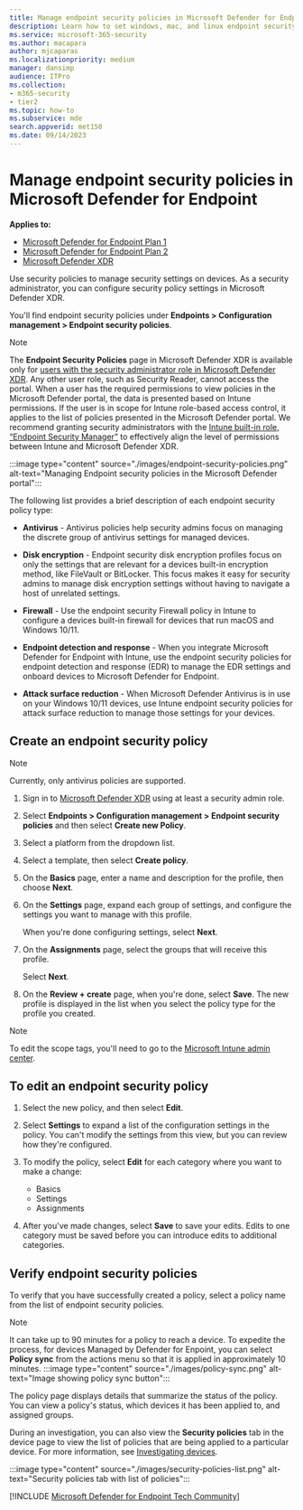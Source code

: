 ```yaml
---
title: Manage endpoint security policies in Microsoft Defender for Endpoint
description: Learn how to set windows, mac, and linux endpoint security policies such as antivirus, firewall, endpoint detection and response in Microsoft Defender for Endpoint.
ms.service: microsoft-365-security
ms.author: macapara
author: mjcaparas
ms.localizationpriority: medium
manager: dansimp
audience: ITPro
ms.collection: 
- m365-security
- tier2
ms.topic: how-to
ms.subservice: mde
search.appverid: met150
ms.date: 09/14/2023
---
```


# Manage endpoint security policies in Microsoft Defender for Endpoint

**Applies to:**

- [Microsoft Defender for Endpoint Plan 1](/microsoft-365/security/defender-endpoint/defender-endpoint-plan-1)
- [Microsoft Defender for Endpoint Plan 2](https://go.microsoft.com/fwlink/p/?linkid=2154037)
- [Microsoft Defender XDR](https://go.microsoft.com/fwlink/?linkid=2118804)



Use security policies to manage security settings on devices. As a security administrator, you can configure security policy settings in Microsoft Defender XDR. 

You'll find endpoint security policies under **Endpoints > Configuration management > Endpoint security policies**.

> [!NOTE]
> The **Endpoint Security Policies** page in Microsoft Defender XDR is available only for [users with the security administrator role in Microsoft Defender XDR](/microsoft-365/security/defender-endpoint/assign-portal-access). Any other user role, such as Security Reader, cannot access the portal. When a user has the required permissions to view policies in the Microsoft Defender portal, the data is presented based on Intune permissions. If the user is in scope for Intune role-based access control, it applies to the list of policies presented in the Microsoft Defender portal. We recommend granting security administrators with the [Intune built-in role, “Endpoint Security Manager”](/mem/intune/fundamentals/role-based-access-control#built-in-roles) to effectively align the level of permissions between Intune and Microsoft Defender XDR.

:::image type="content" source="./images/endpoint-security-policies.png" alt-text="Managing Endpoint security policies in the Microsoft Defender portal":::

The following list provides a brief description of each endpoint security policy type:

- **Antivirus** - Antivirus policies help security admins focus on managing the discrete group of antivirus settings for managed devices. 

- **Disk encryption** - Endpoint security disk encryption profiles focus on only the settings that are relevant for a devices built-in encryption method, like FileVault or BitLocker. This focus makes it easy for security admins to manage disk encryption settings without having to navigate a host of unrelated settings.

- **Firewall** - Use the endpoint security Firewall policy in Intune to configure a devices built-in firewall for devices that run macOS and Windows 10/11.

- **Endpoint detection and response** - When you integrate Microsoft Defender for Endpoint with Intune, use the endpoint security policies for endpoint detection and response (EDR) to manage the EDR settings and onboard devices to Microsoft Defender for Endpoint.

- **Attack surface reduction** - When Microsoft Defender Antivirus is in use on your Windows 10/11 devices, use Intune endpoint security policies for attack surface reduction to manage those settings for your devices.


## Create an endpoint security policy

>[!NOTE]
>Currently, only antivirus policies are supported. 

1. Sign in to <a href="https://go.microsoft.com/fwlink/p/?linkid=2077139" target="_blank">Microsoft Defender XDR</a> using at least a security admin role.

2. Select **Endpoints > Configuration management > Endpoint security policies** and then select **Create new Policy**. 


3. Select a platform from the dropdown list.

4. Select a template, then select **Create policy**.


5. On the **Basics** page, enter a name and description for the profile, then choose **Next**.

6. On the **Settings** page, expand each group of settings, and configure the settings you want to manage with this profile.

   When you're done configuring settings, select **Next**.

7. On the **Assignments** page, select the groups that will receive this profile. 

   Select **Next**.

8. On the **Review + create** page, when you're done, select **Save**. The new profile is displayed in the list when you select the policy type for the profile you created.


>[!NOTE]
>To edit the scope tags, you'll need to go to the [Microsoft Intune admin center](https://go.microsoft.com/fwlink/?linkid=2109431).


## To edit an endpoint security policy

1. Select the new policy, and then select **Edit**.
 
2. Select **Settings** to expand a list of the configuration settings in the policy. You can't modify the settings from this view, but you can review how they're configured.

3. To modify the policy, select **Edit** for each category where you want to make a change:
   - Basics
   - Settings
   - Assignments

4. After you've made changes, select **Save** to save your edits.  Edits to one category must be saved before you can introduce edits to additional categories.




## Verify endpoint security policies

To verify that you have successfully created a policy, select a policy name from the list of endpoint security policies.

>[!NOTE]
>It can take up to 90 minutes for a policy to reach a device. To expedite the process, for devices Managed by Defender for Enpoint, you can select **Policy sync** from the actions menu so that it is applied in approximately 10 minutes.
> :::image type="content" source="./images/policy-sync.png" alt-text="Image showing policy sync button":::

The policy page displays details that summarize the status of the policy. You can view a policy's status, which devices it has been applied to, and assigned groups.

During an investigation, you can also view the **Security policies** tab in the device page to view the list of policies that are being applied to a particular device. For more information, see [Investigating devices](investigate-machines.md#security-policies).


:::image type="content" source="./images/security-policies-list.png" alt-text="Security policies tab with list of policies":::




[!INCLUDE [Microsoft Defender for Endpoint Tech Community](../../includes/defender-mde-techcommunity.md)]
